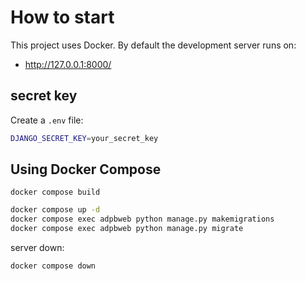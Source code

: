# How to start

This project uses Docker. By default the development server runs on:
- http://127.0.0.1:8000/

## secret key
Create a `.env` file:
```bash
DJANGO_SECRET_KEY=your_secret_key
```

## Using Docker Compose

```
docker compose build
```

```bash
docker compose up -d
docker compose exec adpbweb python manage.py makemigrations
docker compose exec adpbweb python manage.py migrate
```

server down:
```bash
docker compose down
```
